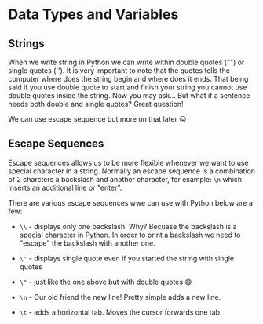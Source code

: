 Data Types and Variables 
========================

Strings
-------

When we write string in Python we can write within double quotes ("") or single quotes (''). It is very important to note that the quotes tells the computer where does the string begin and where does it ends. That being said if you use double quote to start and finish your string you cannot use double quotes inside the string. Now you may ask... But what if a sentence needs both double and single quotes? Great question!

We can use escape sequence but more on that later 😛

Escape Sequences
----------------

Escape sequences allows us to be more flexible whenever we want to use special character in a string. Normally an escape sequence is a combination of 2 charcters a backslash and another character, for example: `\n` which inserts an additional line or "enter".

There are various escape sequences wwe can use with Python below are a few:

- `\\` - displays only one backslash. Why? Becuase the backslash is a special character in Python. In order to print a backslash we need to "escape" the backslash with another one.

- `\'` - displays single quote even if you started the string with single quotes
-  `\"` - just like the one above but with double quotes 😄
- `\n` - Our old friend the new line! Pretty simple adds a new line.
- `\t` - adds a horizontal tab. Moves the cursor forwards one tab.
